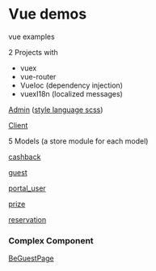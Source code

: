 # Vue demos
vue examples

2 Projects with
- vuex
- vue-router
- VueIoc (dependency injection)
- vuexI18n (localized messages)

[Admin](webapp/app/be)
([style language scss](common-assets/assets/scss))

[Client](webapp/app/fe)

5 Models (a store module for each model)

[cashback](webapp/app/cashback)

[guest](webapp/app/guest)

[portal_user](webapp/app/portal_user)

[prize](webapp/app/prize)

[reservation](webapp/app/reservation)


### Complex Component
[BeGuestPage](webapp/app/guest-be/pages/BeGuestPage.vue)
